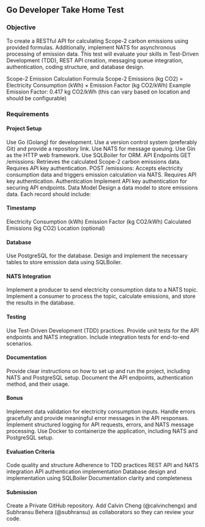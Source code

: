 ## Go Developer Take Home Test
### Objective
To create a RESTful API for calculating Scope-2 carbon emissions using provided formulas.
Additionally, implement NATS for asynchronous processing of emission data.
This test will evaluate your skills in Test-Driven Development (TDD), REST API creation, messaging queue integration, authentication, coding structure, and database design.

Scope-2 Emission Calculation Formula
Scope-2 Emissions (kg CO2) = Electricity Consumption (kWh) × Emission Factor (kg CO2/kWh)
Example Emission Factor: 0.417 kg CO2/kWh (this can vary based on location and should be configurable)

### Requirements
#### Project Setup
Use Go (Golang) for development.
Use a version control system (preferably Git) and provide a repository link.
Use NATS for message queuing.
Use Gin as the HTTP web framework.
Use SQLBoiler for ORM.
API Endpoints
GET /emissions: Retrieves the calculated Scope-2 carbon emissions data. Requires API key authentication.
POST /emissions: Accepts electricity consumption data and triggers emission calculation via NATS. Requires API key authentication.
Authentication
Implement API key authentication for securing API endpoints.
Data Model
Design a data model to store emissions data. Each record should include:

#### Timestamp
Electricity Consumption (kWh)
Emission Factor (kg CO2/kWh)
Calculated Emissions (kg CO2)
Location (optional)
#### Database
Use PostgreSQL for the database.
Design and implement the necessary tables to store emission data using SQLBoiler.
#### NATS Integration
Implement a producer to send electricity consumption data to a NATS topic.
Implement a consumer to process the topic, calculate emissions, and store the results in the database.
#### Testing
Use Test-Driven Development (TDD) practices.
Provide unit tests for the API endpoints and NATS integration.
Include integration tests for end-to-end scenarios.
#### Documentation
Provide clear instructions on how to set up and run the project, including NATS and PostgreSQL setup.
Document the API endpoints, authentication method, and their usage.
#### Bonus
Implement data validation for electricity consumption inputs.
Handle errors gracefully and provide meaningful error messages in the API responses.
Implement structured logging for API requests, errors, and NATS message processing.
Use Docker to containerize the application, including NATS and PostgreSQL setup.
#### Evaluation Criteria
Code quality and structure
Adherence to TDD practices
REST API and NATS integration
API authentication implementation
Database design and implementation using SQLBoiler
Documentation clarity and completeness
#### Submission
Create a Private GitHub repository.
Add Calvin Cheng (@calvinchengx) and Subhransu Behera (@subhransu) as collaborators so they can review your code.
